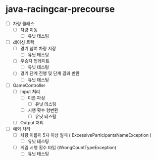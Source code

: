 # java-racingcar-precourse

- [ ] 차량 클래스
    - [ ] 차량 이동
        - [ ] 유닛 테스팅
- [ ] 레이싱 트랙
    -  [ ] 경기 참여 차량 저장
        - [ ] 유닛 테스팅
    -  [ ] 우승자 업데이트
        - [ ] 유닛 테스팅
    - [ ] 경기 단계 진행 및 단계 결과 반환
        - [ ] 유닛 테스팅
- [ ] GameController
    - [ ] Input 처리
        - [ ] 이름 파싱
            - [ ] 유닛 테스팅
        - [ ] 시행 횟수 형변환
            - [ ] 유닛 테스팅
    - [ ] Output 처리
- [ ] 예외 처리
    - [ ] 차량 이름이 5자 이상 일때 ( ExcessiveParticipantsNameException )
        - [ ] 유닛 테스팅
    - [ ] 게임 시행 횟수 타입 (WrongCountTypeException)
        - [ ] 유닛 테스팅
